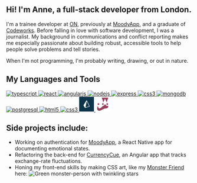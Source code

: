 ## Hi! I'm Anne, a full-stack developer from London.
I'm a trainee developer at <a href="https://www.madebyon.com/" target="_blank">ON</a>, previously at <a href="http://moodyapp.me/" target="_blank">MoodyApp</a>, and a graduate of <a href="https://github.com/codeworks/" target="_blank">Codeworks</a>. Before falling in love with software development, I was a journalist. My background in communications and conflict reporting makes me especially passionate about building robust, accessible tools to help people solve problems and tell stories.

When I'm not programming, I'm probably writing, drawing, or out in nature.


## My Languages and Tools
<a href="https://icongr.am/devicon/typescript-original.svg?size=128&color=currentColor"> <img src="https://icongr.am/devicon/typescript-original.svg?size=128&color=currentColor" alt="typescript" width="40" height="40"/> </a>
<a href="https://reactjs.org/"> <img src="https://icongr.am/devicon/react-original.svg?size=128&color=currentColor" alt="react" width="40" height="40"/> </a>
<a href="https://angular.io"> <img src="https://icongr.am/devicon/angularjs-original.svg?size=128&color=currentColor" alt="angularjs" width="40" height="40"/> </a>
<a href="https://nodejs.org"> <img src="https://icongr.am/devicon/nodejs-original-wordmark.svg?size=128&color=currentColor" alt="nodejs" width="40" height="40"/> </a>
<a href="https://expressjs.com"> <img src="https://icongr.am/devicon/express-original-wordmark.svg?size=128&color=currentColor" alt="express" width="40" height="40"/> </a>
<a href="https://graphql.github.io/"> <img src="https://user-images.githubusercontent.com/25126281/102015838-d4678280-3d55-11eb-81d2-cd2a79ea3a82.png" alt="css3" width="40" height="40"/> </a>
<a href="https://www.mongodb.com/"> <img src="https://icongr.am/devicon/mongodb-original-wordmark.svg?size=128&color=currentColor" alt="mongodb" width="40" height="40"/> </a>
<a href="https://www.postgresql.org"> <img src="https://icongr.am/devicon/postgresql-original-wordmark.svg?size=128&color=currentColor" alt="postgresql" width="40" height="40"/> </a>
<a href="https://developer.mozilla.org/en-US/docs/Web/html"> <img src="https://icongr.am/devicon/html5-original-wordmark.svg?size=128&color=currentColor" alt="html5" width="40" height="40"/> </a>
<a href="https://developer.mozilla.org/en-US/docs/Web/CSS"> <img src="https://icongr.am/devicon/css3-original-wordmark.svg?size=128&color=currentColor" alt="css3" width="40" height="40"/> </a>
<a href="https://www.prisma.io/"> <img src="https://github.com/ABJolis/ABJolis/raw/master/logos/prisma.png" alt="Prisma" width="40" height="40"> </a>
<a href="https://jestjs.io/"> <img src="https://github.com/ABJolis/ABJolis/raw/master/logos/jest.png" alt="Jest" width="40" height="40"> </a>

## Side projects include:
- Working on authentication for [MoodyApp](https://github.com/BOUNCE8/MoodyApp/blob/development/README.md), a React Native app for documenting emotional states.
- Refactoring the back-end for [CurrencyCue](https://github.com/ABJolis/currency_cue#readme), an Angular app that tracks exchange-rate fluctuations.
- Honing my front-end skills by making CSS art, like my [Monster Friend](https://github.com/ABJolis/monsterfriends) here:
![Green monster-person with twinkling stars](https://github.com/ABJolis/MyReadMe/raw/master/GreenManGif.gif)

